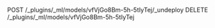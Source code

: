 POST /_plugins/_ml/models/vfVjGo8Bm-5h-5tIyTej/_undeploy
DELETE /_plugins/_ml/models/vfVjGo8Bm-5h-5tIyTej
